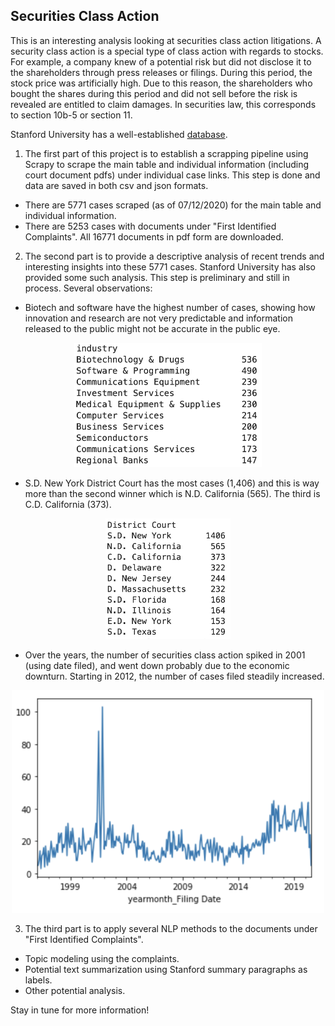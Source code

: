 ## Securities Class Action

This is an interesting analysis looking at securities class action litigations. A security class action is a special type of class action with regards to stocks. For example, a company knew of a potential risk but did not disclose it to the shareholders through press releases or filings. During this period, the stock price was artificially high. Due to this reason, the shareholders who bought the shares during this period and did not sell before the risk is revealed are entitled to claim damages. In securities law, this corresponds to section 10b-5 or section 11.

Stanford University has a well-established [database](http://securities.stanford.edu/filings.html). 

1. The first part of this project is to establish a scrapping pipeline using Scrapy to scrape the main table and individual information (including court document pdfs) under individual case links. This step is done and data are saved in both csv and json formats.
  - There are 5771 cases scraped (as of 07/12/2020) for the main table and individual information.
  - There are 5253 cases with documents under "First Identified Complaints". All 16771 documents in pdf form are downloaded.
  
2. The second part is to provide a descriptive analysis of recent trends and interesting insights into these 5771 cases. Stanford University has also provided some such analysis. This step is preliminary and still in process. Several observations:
  - Biotech and software have the highest number of cases, showing how innovation and research are not very predictable and information released to the public might not be accurate in the public eye.
<p align="center">
  <img src="./images/industry-top10.png" class="inline" width="300"/>
</p>

  - S.D. New York District Court has the most cases (1,406) and this is way more than the second winner which is N.D. California (565). The third is C.D. California (373).
<p align="center">
  <img src="./images/court-top10.png" class="inline" width="200"/>
</p>
  
  - Over the years, the number of securities class action spiked in 2001 (using date filed), and went down probably due to the economic downturn. Starting in 2012, the number of cases filed steadily increased.
<p align="center">
  <img src="./images/timeSeries.png" class="inline" width="500"/>
</p>
    
3. The third part is to apply several NLP methods to the documents under "First Identified Complaints".
  - Topic modeling using the complaints.
  - Potential text summarization using Stanford summary paragraphs as labels.
  - Other potential analysis.

Stay in tune for more information!
